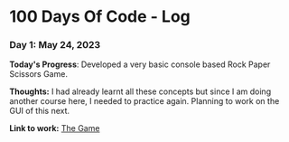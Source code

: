 # 100 Days Of Code - Log

### Day 1: May 24, 2023

**Today's Progress**: Developed a very basic console based Rock Paper Scissors Game.

**Thoughts:** I had already learnt all these concepts but since I am doing another course here, I needed to practice again. Planning to work on the GUI of this next.

**Link to work:** [The Game](https://imkrishnasarathi.github.io/js-rock-paper-scissors-2-practice/)
